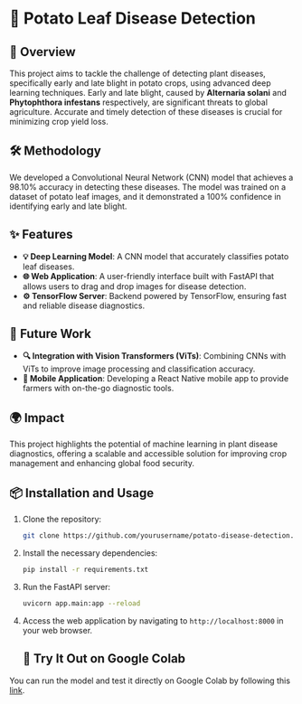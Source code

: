 # 🥔 Potato Leaf Disease Detection

## 🌟 Overview
This project aims to tackle the challenge of detecting plant diseases, specifically early and late blight in potato crops, using advanced deep learning techniques. Early and late blight, caused by **Alternaria solani** and **Phytophthora infestans** respectively, are significant threats to global agriculture. Accurate and timely detection of these diseases is crucial for minimizing crop yield loss.

## 🛠 Methodology
We developed a Convolutional Neural Network (CNN) model that achieves a 98.10% accuracy in detecting these diseases. The model was trained on a dataset of potato leaf images, and it demonstrated a 100% confidence in identifying early and late blight.

## ✨ Features
- **💡 Deep Learning Model**: A CNN model that accurately classifies potato leaf diseases.
- **🌐 Web Application**: A user-friendly interface built with FastAPI that allows users to drag and drop images for disease detection.
- **⚙️ TensorFlow Server**: Backend powered by TensorFlow, ensuring fast and reliable disease diagnostics.

## 🚀 Future Work
- **🔍 Integration with Vision Transformers (ViTs)**: Combining CNNs with ViTs to improve image processing and classification accuracy.
- **📱 Mobile Application**: Developing a React Native mobile app to provide farmers with on-the-go diagnostic tools.

## 🌍 Impact
This project highlights the potential of machine learning in plant disease diagnostics, offering a scalable and accessible solution for improving crop management and enhancing global food security.

## 📦 Installation and Usage
1. Clone the repository:
    ```bash
    git clone https://github.com/yourusername/potato-disease-detection.git
    ```
2. Install the necessary dependencies:
    ```bash
    pip install -r requirements.txt
    ```
3. Run the FastAPI server:
    ```bash
    uvicorn app.main:app --reload
    ```
4. Access the web application by navigating to `http://localhost:8000` in your web browser.

   ## 🚀 Try It Out on Google Colab
You can run the model and test it directly on Google Colab by following this [link](https://colab.research.google.com/drive/1Cm7MhhVoPYFhjmXPLqdig4ikEBp8R0y_).


